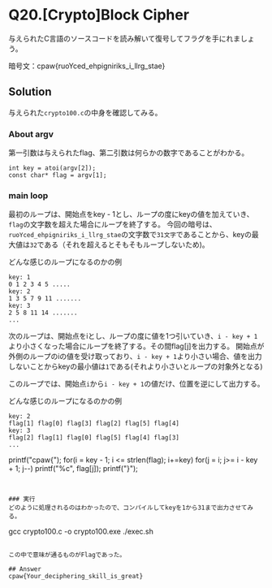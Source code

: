# Q20.[Crypto]Block Cipher

与えられたC言語のソースコードを読み解いて復号してフラグを手にれましょう。

暗号文：cpaw{ruoYced_ehpigniriks_i_llrg_stae}

## Solution

与えられた`crypto100.c`の中身を確認してみる。


### About argv
第一引数は与えられたflag、第二引数は何らかの数字であることがわかる。
```
int key = atoi(argv[2]);
const char* flag = argv[1];
```

### main loop
最初のループは、開始点をkey - 1とし、ループの度にkeyの値を加えていき、`flag`の文字数を超えた場合にループを終了する。
今回の暗号は、`ruoYced_ehpigniriks_i_llrg_stae`の文字数で`31文字`であることから、keyの最大値は`32`である（それを超えるとそもそもループしないため)。

どんな感じのループになるのかの例

```
key: 1
0 1 2 3 4 5 .....
key: 2
1 3 5 7 9 11 .......
key: 3
2 5 8 11 14 .......
...
```

次のループは、開始点をiとし、ループの度に値を1つ引いていき、`i - key + 1`より小さくなった場合にループを終了する。その間flag[j]を出力する。
開始点が外側のループのiの値を受け取っており、`i - key + 1`より小さい場合、値を出力しないことからkeyの最小値は`1`である(それより小さいとループの対象外となる)

このループでは、開始点`i`から`i - key + 1`の値だけ、位置を逆にして出力する。

どんな感じのループになるのかの例
```
key: 2
flag[1] flag[0] flag[3] flag[2] flag[5] flag[4]
key: 3
flag[2] flag[1] flag[0] flag[5] flag[4] flag[3]
...
```

printf("cpaw{");
for(i = key - 1; i <= strlen(flag); i+=key)
  for(j = i; j>= i - key + 1; j--) 
    printf("%c", flag[j]);
printf("}");
```


### 実行
どのように処理されるのはわかったので、コンパイルしてkeyを1から31まで出力させてみる。

```
gcc crypto100.c -o crypto100.exe
./exec.sh
```

この中で意味が通るものがFlagであった。

## Answer
cpaw{Your_deciphering_skill_is_great}
